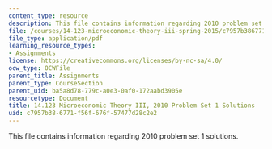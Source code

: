 ```yaml
---
content_type: resource
description: This file contains information regarding 2010 problem set 1 solutions.
file: /courses/14-123-microeconomic-theory-iii-spring-2015/c7957b386771f56f676f57477d28c2e2_MIT14_123S15_PSet_1_Sol_10.pdf
file_type: application/pdf
learning_resource_types:
- Assignments
license: https://creativecommons.org/licenses/by-nc-sa/4.0/
ocw_type: OCWFile
parent_title: Assignments
parent_type: CourseSection
parent_uid: ba5a8d78-779c-a0e3-0af0-172aabd3905e
resourcetype: Document
title: 14.123 Microeconomic Theory III, 2010 Problem Set 1 Solutions
uid: c7957b38-6771-f56f-676f-57477d28c2e2
---
```

This file contains information regarding 2010 problem set 1 solutions.